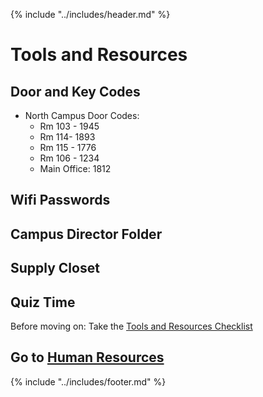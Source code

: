 {% include "../includes/header.md" %}

# Tools and Resources

## Door and Key Codes
* North Campus Door Codes:
    - Rm 103 - 1945
    - Rm 114- 1893
    - Rm 115 - 1776
    - Rm 106 - 1234
    - Main Office: 1812

## Wifi Passwords

## Campus Director Folder 

## Supply Closet

## Quiz Time

Before moving on: Take the [Tools and Resources Checklist]()

## Go to [Human Resources](../steps/humanResources.md)

{% include "../includes/footer.md" %}

